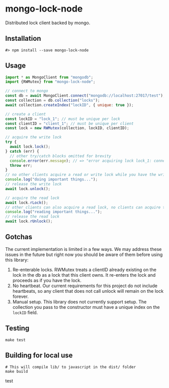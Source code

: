# mongo-lock-node

Distributed lock client backed by mongo.

## Installation
```
#> npm install --save mongo-lock-node
```

## Usage
```javascript
import * as MongoClient from "mongodb";
import {RWMutex} from "mongo-lock-node";

// connect to mongo
const db = await MongoClient.connect("mongodb://localhost:27017/test");
const collection = db.collection("locks");
await collection.createIndex("lockID", { unique: true });

// create a client
const lockID = "lock_1"; // must be unique per lock
const clientID = "client_1"; // must be unique per client
const lock = new RWMutex(collection, lockID, clientID);

// acquire the write lock
try {
  await lock.lock();
} catch (err) {
  // other try/catch blocks omitted for brevity
  console.error(err.message); // => "error acquiring lock lock_1: connection interrupted"
  throw err;
}
// no other clients acquire a read or write lock while you have the write lock
console.log("doing important things...");
// release the write lock
await lock.unlock();

// acquire the read lock
await lock.rLock();
// other clients can also acquire a read lock, no clients can acquire the write lock
console.log("reading important things...");
// release the read lock
await lock.rUnlock();
```

## Gotchas
The current implementation is limited in a few ways. We may address these issues in the future but
right now you should be aware of them before using this library:

1. Re-enterable locks. RWMutex treats a clientID already existing on the lock in the db as a
   lock that this client owns. It re-enters the lock and proceeds as if you have the lock.
2. No heartbeat. Our current requirements for this project do not include heartbeats, so any
   client that does not call unlock will remain on the lock forever.
3. Manual setup. This library does not currently support setup. The collection you pass to the
   constructor must have a unique index on the `lockID` field.

## Testing
```
make test
```

## Building for local use
```
# This will compile lib/ to javascript in the dist/ folder
make build
```
test
